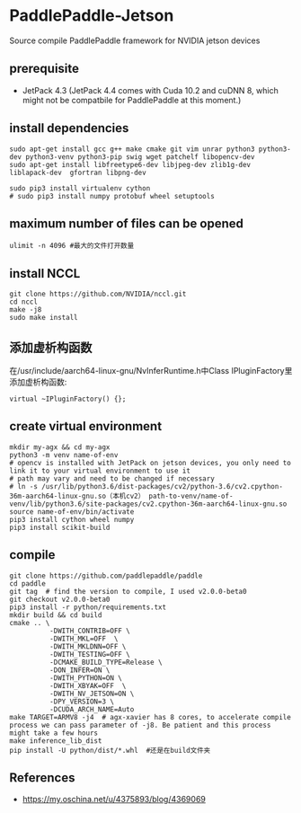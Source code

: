 # PaddlePaddle-Jetson
Source compile PaddlePaddle framework for NVIDIA jetson devices

## prerequisite
- JetPack 4.3 (JetPack 4.4 comes with Cuda 10.2 and cuDNN 8, which might not be compatbile for PaddlePaddle at this moment.)


## install dependencies
```
sudo apt-get install gcc g++ make cmake git vim unrar python3 python3-dev python3-venv python3-pip swig wget patchelf libopencv-dev 
sudo apt-get install libfreetype6-dev libjpeg-dev zlib1g-dev liblapack-dev  gfortran libpng-dev  

sudo pip3 install virtualenv cython
# sudo pip3 install numpy protobuf wheel setuptools 
```

## maximum number of files can be opened
```
ulimit -n 4096 #最大的文件打开数量
```

## install NCCL
```
git clone https://github.com/NVIDIA/nccl.git
cd nccl
make -j8
sudo make install
```

## 添加虚析构函数
在/usr/include/aarch64-linux-gnu/NvInferRuntime.h中Class IPluginFactory里添加虚析构函数:
```
virtual ~IPluginFactory() {};
```

## create virtual environment
```
mkdir my-agx && cd my-agx
python3 -m venv name-of-env 
# opencv is installed with JetPack on jetson devices, you only need to link it to your virtual environment to use it
# path may vary and need to be changed if necessary
# ln -s /usr/lib/python3.6/dist-packages/cv2/python-3.6/cv2.cpython-36m-aarch64-linux-gnu.so（本机cv2） path-to-venv/name-of-venv/lib/python3.6/site-packages/cv2.cpython-36m-aarch64-linux-gnu.so 
source name-of-env/bin/activate
pip3 install cython wheel numpy
pip3 install scikit-build
```

## compile
```
git clone https://github.com/paddlepaddle/paddle
cd paddle
git tag  # find the version to compile, I used v2.0.0-beta0
git checkout v2.0.0-beta0
pip3 install -r python/requirements.txt
mkdir build && cd build
cmake .. \
          -DWITH_CONTRIB=OFF \
          -DWITH_MKL=OFF  \
          -DWITH_MKLDNN=OFF \
          -DWITH_TESTING=OFF \
          -DCMAKE_BUILD_TYPE=Release \
          -DON_INFER=ON \
          -DWITH_PYTHON=ON \
          -DWITH_XBYAK=OFF  \
          -DWITH_NV_JETSON=ON \
          -DPY_VERSION=3 \
          -DCUDA_ARCH_NAME=Auto
make TARGET=ARMV8 -j4  # agx-xavier has 8 cores, to accelerate compile process we can pass parameter of -j8. Be patient and this process might take a few hours
make inference_lib_dist
pip install -U python/dist/*.whl  #还是在build文件夹
```


## References
- https://my.oschina.net/u/4375893/blog/4369069
